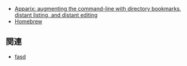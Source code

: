 
- [Apparix: augmenting the command-line with directory bookmarks, distant listing, and distant editing
](http://micans.org/apparix/)
- [Homebrew](http://brewformulas.org/Apparix)



## 関連

- [fasd](fasd.md)
